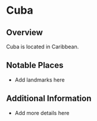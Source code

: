 # Cuba
## Overview
Cuba is located in Caribbean.

## Notable Places
- Add landmarks here

## Additional Information
- Add more details here
